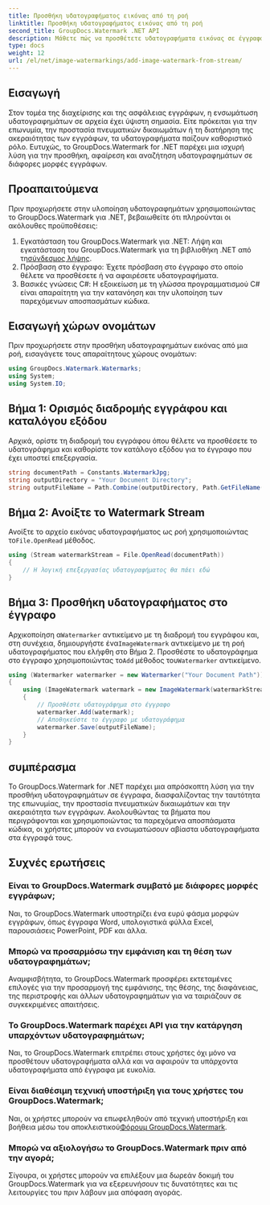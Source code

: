 ```yaml
---
title: Προσθήκη υδατογραφήματος εικόνας από τη ροή
linktitle: Προσθήκη υδατογραφήματος εικόνας από τη ροή
second_title: GroupDocs.Watermark .NET API
description: Μάθετε πώς να προσθέτετε υδατογραφήματα εικόνας σε έγγραφα χρησιμοποιώντας το GroupDocs.Watermark για .NET. Ακολουθήστε τον βήμα προς βήμα οδηγό μας για απρόσκοπτη ενσωμάτωση υδατογραφήματος.
type: docs
weight: 12
url: /el/net/image-watermarkings/add-image-watermark-from-stream/
---
```

## Εισαγωγή
Στον τομέα της διαχείρισης και της ασφάλειας εγγράφων, η ενσωμάτωση υδατογραφημάτων σε αρχεία έχει ύψιστη σημασία. Είτε πρόκειται για την επωνυμία, την προστασία πνευματικών δικαιωμάτων ή τη διατήρηση της ακεραιότητας των εγγράφων, τα υδατογραφήματα παίζουν καθοριστικό ρόλο. Ευτυχώς, το GroupDocs.Watermark for .NET παρέχει μια ισχυρή λύση για την προσθήκη, αφαίρεση και αναζήτηση υδατογραφημάτων σε διάφορες μορφές εγγράφων.
## Προαπαιτούμενα
Πριν προχωρήσετε στην υλοποίηση υδατογραφημάτων χρησιμοποιώντας το GroupDocs.Watermark για .NET, βεβαιωθείτε ότι πληρούνται οι ακόλουθες προϋποθέσεις:
1.  Εγκατάσταση του GroupDocs.Watermark για .NET: Λήψη και εγκατάσταση του GroupDocs.Watermark για τη βιβλιοθήκη .NET από τη[σύνδεσμος λήψης](https://releases.groupdocs.com/Watermark/net/).
2. Πρόσβαση στο έγγραφο: Έχετε πρόσβαση στο έγγραφο στο οποίο θέλετε να προσθέσετε ή να αφαιρέσετε υδατογραφήματα.
3. Βασικές γνώσεις C#: Η εξοικείωση με τη γλώσσα προγραμματισμού C# είναι απαραίτητη για την κατανόηση και την υλοποίηση των παρεχόμενων αποσπασμάτων κώδικα.

## Εισαγωγή χώρων ονομάτων
Πριν προχωρήσετε στην προσθήκη υδατογραφημάτων εικόνας από μια ροή, εισαγάγετε τους απαραίτητους χώρους ονομάτων:
```csharp
using GroupDocs.Watermark.Watermarks;
using System;
using System.IO;
```

## Βήμα 1: Ορισμός διαδρομής εγγράφου και καταλόγου εξόδου
Αρχικά, ορίστε τη διαδρομή του εγγράφου όπου θέλετε να προσθέσετε το υδατογράφημα και καθορίστε τον κατάλογο εξόδου για το έγγραφο που έχει υποστεί επεξεργασία.
```csharp
string documentPath = Constants.WatermarkJpg;
string outputDirectory = "Your Document Directory";
string outputFileName = Path.Combine(outputDirectory, Path.GetFileName(documentPath));
```
## Βήμα 2: Ανοίξτε το Watermark Stream
 Ανοίξτε το αρχείο εικόνας υδατογραφήματος ως ροή χρησιμοποιώντας το`File.OpenRead` μέθοδος.
```csharp
using (Stream watermarkStream = File.OpenRead(documentPath))
{
    // Η λογική επεξεργασίας υδατογραφήματος θα πάει εδώ
}
```
## Βήμα 3: Προσθήκη υδατογραφήματος στο έγγραφο
 Αρχικοποίηση α`Watermarker` αντικείμενο με τη διαδρομή του εγγράφου και, στη συνέχεια, δημιουργήστε ένα`ImageWatermark` αντικείμενο με τη ροή υδατογραφήματος που ελήφθη στο Βήμα 2. Προσθέστε το υδατογράφημα στο έγγραφο χρησιμοποιώντας το`Add` μέθοδος του`Watermarker` αντικείμενο.
```csharp
using (Watermarker watermarker = new Watermarker("Your Document Path"))
{
    using (ImageWatermark watermark = new ImageWatermark(watermarkStream))
    {
        // Προσθέστε υδατογράφημα στο έγγραφο
        watermarker.Add(watermark);
        // Αποθηκεύστε το έγγραφο με υδατογράφημα
        watermarker.Save(outputFileName);
    }
}
```

## συμπέρασμα
Το GroupDocs.Watermark for .NET παρέχει μια απρόσκοπτη λύση για την προσθήκη υδατογραφημάτων σε έγγραφα, διασφαλίζοντας την ταυτότητα της επωνυμίας, την προστασία πνευματικών δικαιωμάτων και την ακεραιότητα των εγγράφων. Ακολουθώντας τα βήματα που περιγράφονται και χρησιμοποιώντας τα παρεχόμενα αποσπάσματα κώδικα, οι χρήστες μπορούν να ενσωματώσουν αβίαστα υδατογραφήματα στα έγγραφά τους.
## Συχνές ερωτήσεις
### Είναι το GroupDocs.Watermark συμβατό με διάφορες μορφές εγγράφων;
Ναι, το GroupDocs.Watermark υποστηρίζει ένα ευρύ φάσμα μορφών εγγράφων, όπως έγγραφα Word, υπολογιστικά φύλλα Excel, παρουσιάσεις PowerPoint, PDF και άλλα.
### Μπορώ να προσαρμόσω την εμφάνιση και τη θέση των υδατογραφημάτων;
Αναμφισβήτητα, το GroupDocs.Watermark προσφέρει εκτεταμένες επιλογές για την προσαρμογή της εμφάνισης, της θέσης, της διαφάνειας, της περιστροφής και άλλων υδατογραφημάτων για να ταιριάζουν σε συγκεκριμένες απαιτήσεις.
### Το GroupDocs.Watermark παρέχει API για την κατάργηση υπαρχόντων υδατογραφημάτων;
Ναι, το GroupDocs.Watermark επιτρέπει στους χρήστες όχι μόνο να προσθέτουν υδατογραφήματα αλλά και να αφαιρούν τα υπάρχοντα υδατογραφήματα από έγγραφα με ευκολία.
### Είναι διαθέσιμη τεχνική υποστήριξη για τους χρήστες του GroupDocs.Watermark;
 Ναι, οι χρήστες μπορούν να επωφεληθούν από τεχνική υποστήριξη και βοήθεια μέσω του αποκλειστικού[Φόρουμ GroupDocs.Watermark](https://forum.groupdocs.com/c/watermark/19).
### Μπορώ να αξιολογήσω το GroupDocs.Watermark πριν από την αγορά;
Σίγουρα, οι χρήστες μπορούν να επιλέξουν μια δωρεάν δοκιμή του GroupDocs.Watermark για να εξερευνήσουν τις δυνατότητες και τις λειτουργίες του πριν λάβουν μια απόφαση αγοράς.